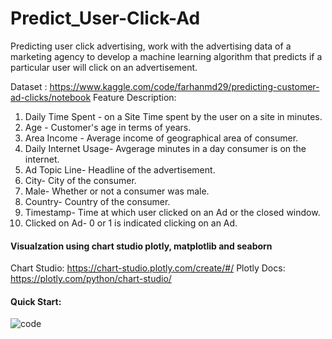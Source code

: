 # Predict_User-Click-Ad
Predicting user click advertising, work with the advertising data of a marketing agency to develop a machine learning algorithm that predicts if a particular user will click on an advertisement.

Dataset : https://www.kaggle.com/code/farhanmd29/predicting-customer-ad-clicks/notebook
Feature	Description:
1. Daily Time Spent - on a Site	Time spent by the user on a site in minutes.
2. Age -	Customer's age in terms of years.
3. Area Income -	Average income of geographical area of consumer.
4. Daily Internet Usage-	Avgerage minutes in a day consumer is on the internet.
5. Ad Topic Line-	Headline of the advertisement.
6. City-	City of the consumer.
7. Male-	Whether or not a consumer was male.
8. Country-	Country of the consumer.
9. Timestamp-	Time at which user clicked on an Ad or the closed window.
10. Clicked on Ad-	0 or 1 is indicated clicking on an Ad.

#### Visualzation using chart studio plotly, matplotlib and seaborn
Chart Studio: https://chart-studio.plotly.com/create/#/ 
Plotly Docs: https://plotly.com/python/chart-studio/

#### Quick Start:

![code](https://user-images.githubusercontent.com/75013699/174353299-d290f8a5-4674-4a78-81cf-c41d1cc016b5.png)
